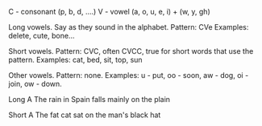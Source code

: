 C - consonant (p, b, d, ....)
V - vowel (a, o, u, e, i) + (w, y, gh)

Long vowels.
  Say as they sound in the alphabet.
  Pattern: CVe
  Examples: delete, cute, bone...

Short vowels.
  Pattern: CVC, often CVCC, true for short words that use the pattern.
  Examples: cat, bed, sit, top, sun

Other vowels.
  Pattern: none.
  Examples: u - put, oo - soon, aw - dog, oi - join, ow - down.

Long A
The rain in Spain falls mainly on the plain

Short A
The fat cat sat on the man's black hat

